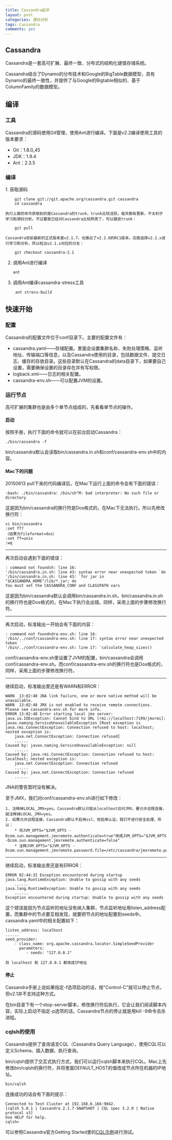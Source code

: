 ```yaml
---
title: Cassandra起步
layout: post
categories: 源码分析
tags: Cassandra
comments: yes
---
```


<h2>Cassandra</h2>
Cassandra是一套高可扩展、最终一致、分布式的结构化键值存储系统。

Cassandra结合了Dynamo的分布技术和Google的BigTable数据模型，具有Dynamo的最终一致性，并提供了与Google的Bigtable相似的、基于ColumnFamily的数据模型。

<h2>编译</h2>
<h3>工具</h3>
Cassandra的源码使用Git管理，使用Ant进行编译。下面是v2.2编译使用工具的版本要求：

* Git：1.8.0_45
* JDK：1.9.4
* Ant：2.3.5


<h3>编译</h3>
1. 获取源码

		git clone git://git.apache.org/cassandra.git cassandra
		cd cassandra
	
	执行上面的命令获取到的是Cassandra的trunk，trunk比较活跃，每天都有更新，不太利于学习和源码分析。不过要是已经对Cassandra比较熟悉了，可以跟进trunk：
	
		git pull
	
	Cassandra目前最新的正式版本是v2.1.7，也推出了v2.2.0的RC1版本。后面选择v2.1.x进行学习和分析，所以检出v2.1.x对应的分支：
	
		git checkout cassandra-2.1
		
2.	调用Ant进行编译

		ant
		
3. 调用Ant编译cassandra-stress工具

		ant stress-build        

<h2>快速开始</h2>

<h3>配置</h3>

Cassandra的配置文件位于conf目录下。主要的配置文件有：

* cassandra.yaml——存储配置。里面会设置集群名称、失败处理策略、监听地址、传输端口等信息，以及Cassandra使用的目录，包括数据文件、提交日志、缓存的存放目录。这些目录默认在Cassandra的data目录下，如果要自己设置，需要确保设置的目录存在并有写权限。
* logback.xml——日志的相关配置。
* cassandra-env.sh——可以配置JVM的设置。

<h3>运行节点</h3>

高可扩展的集群也是由多个单节点组成的，先看看单节点的操作。

<h4>启动</h4>
按照手册，执行下面的命令就可以在前台启动Cassandra：

	./bin/cassandra -f
	
bin/cassandra默认会读取bin/cassandra.in.sh和conf/cassandra-env.sh中的内容。

<h4>Mac下的问题</h4>
20150613 pull下来的代码编译后，在Mac下运行上面的命令会有下面的错误：

	-bash: ./bin/cassandra: /bin/sh^M: bad interpreter: No such file or directory
	
这是因为bin/cassandra的换行符是Dos格式的，在Mac下无法执行。所以先修改换行符：

	vi bin/cassandra
	:set ff?
	（结果为fileformat=dos）
	:set ff=unix
	:wq
	
-------------

再次启动会遇到下面的错误：

	: command not foundsh: line 16: 
	'/bin/cassandra.in.sh: line 43: syntax error near unexpected token `do
	'/bin/cassandra.in.sh: line 43: `for jar in "$CASSANDRA_HOME"/lib/*.jar; do
	You must set the CASSANDRA_CONF and CLASSPATH vars

这是因为bin/cassandra默认会调用bin/cassandra.in.sh，bin/cassandra.in.sh的换行符也是Dos格式的，在Mac下执行会出错。同样，采用上面的步骤修改换行符。

------------
再次启动，标准输出一开始会有下面的内容：

	: command not foundndra-env.sh: line 16: 
	'/bin/../conf/cassandra-env.sh: line 17: syntax error near unexpected token `
	'/bin/../conf/cassandra-env.sh: line 17: `calculate_heap_sizes()

conf/cassandra-env.sh里设置了JVM的配置，bin/cassandra会调用conf/cassandra-env.sh。而conf/cassandra-env.sh的换行符也是Dos格式的，同样，采用上面的步骤修改换行符。

------------
继续启动，标准输出里还是有WARN和ERROR：

	WARN  13:02:48 JNA link failure, one or more native method will be unavailable.
	WARN  13:02:48 JMX is not enabled to receive remote connections. Please see cassandra-env.sh for more info.
	ERROR 13:02:48 Error starting local jmx server: 
	java.io.IOException: Cannot bind to URL [rmi://localhost:7199/jmxrmi]: 	javax.naming.ServiceUnavailableException [Root exception is 	java.rmi.ConnectException: Connection refused to host: localhost; nested exception is: 
		java.net.ConnectException: Connection refused]
		......
	Caused by: javax.naming.ServiceUnavailableException: null
		......
	Caused by: java.rmi.ConnectException: Connection refused to host: localhost; nested exception is: 
		java.net.ConnectException: Connection refused
		......
	Caused by: java.net.ConnectException: Connection refused
		......

JNA的警告暂时没有解决。

至于JMX，我们对conf/cassandra-env.sh进行如下修改：

	1. 注释掉LOCAL_JMX=yes。Cassandra默认只能从localhost访问JMX，要允许远程连接，就注释掉LOCAL_JMX=yes。
	2. 如果允许远程连接，Cassandra默认不启用ssl、但启用认证。我们不进行安全处理，所以：
		* 将JVM_OPTS="$JVM_OPTS -Dcom.sun.management.jmxremote.authenticate=true"改成JVM_OPTS="$JVM_OPTS -Dcom.sun.management.jmxremote.authenticate=false"
		* 注释JVM_OPTS="$JVM_OPTS -Dcom.sun.management.jmxremote.password.file=/etc/cassandra/jmxremote.password"
	

------------
继续启动，标准输出里还是有ERROR：

	ERROR 02:44:32 Exception encountered during startup
	java.lang.RuntimeException: Unable to gossip with any seeds
		......
	java.lang.RuntimeException: Unable to gossip with any seeds
		......
	Exception encountered during startup: Unable to gossip with any seeds

这个错误是因为节点监听的地址没有纳入集群，节点监听地址用listen_address配置，而集群中的节点要互相发现，就要把节点的地址配置到seeds中。cassandra.yaml中的相关配置如下：

	listen_address: localhost
	......
	seed_provider:
		- class_name: org.apache.cassandra.locator.SimpleSeedProvider
		  parameters:
             - seeds: "127.0.0.1"
	
	将 localhost 和 127.0.0.1 都改成IP地址 

<h4>停止</h4>
Cassandra手册上说如果指定-f选项启动的话，按"Control-C"就可以停止节点，但v2.1并不支持这种方式。

在bin目录下有一个stop-server脚本，修改换行符后执行，它会让我们阅读脚本内容，实际上启动不指定-p选项的话，Cassandra节点的停止就是用kill -9命令去杀进程。


<h3>cqlsh的使用</h3>

Cassandra提供了查询语言CQL（Cassandra Query Language），使用CQL可以定义Schema、插入数据、执行查询。

bin/cqlsh提供了交互式执行方式，我们可以运行cqlsh脚本来执行CQL。Mac上先修改bin/cqlsh的换行符，并将里面DEFAULT_HOST的值改成节点所在机器的IP地址。

	bin/cqlsh
	
连接成功的话会有下面的提示：

	Connected to Test Cluster at 192.168.6.166:9042.
	[cqlsh 5.0.1 | Cassandra 2.1.7-SNAPSHOT | CQL spec 3.2.0 | Native protocol v3]
	Use HELP for help.
	cqlsh> 

可以参照Cassandra官方Getting Started里的[CQL示例](http://wiki.apache.org/cassandra/GettingStarted#Step_4:_Using_cqlsh)进行测试。
